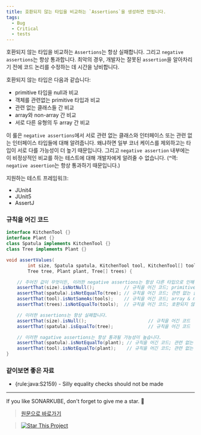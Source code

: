 ```yaml
---
title: 호환되지 않는 타입을 비교하는 `Assertions`을 생성하면 안됩니다. 
tags:
  - Bug
  - Critical
  - tests
---
```


호환되지 않는 타입을 비교하는 `Assertions`는 항상 실패합니다. 그리고 `negative assertions`는 항상 통과합니다. 최악의 경우, 개발자는 잘못된 `assertion`을 알아차리기 전에 코드 논리를 수정하는 데 시간을 낭비합니다. 

호환되지 않는 타입은 다음과 같습니다:

* primitive 타입을 null과 비교
* 객체를 관련없는 primitive 타입과 비교
* 관련 없는 클래스들 간 비교 
* array와 non-array 간 비교  
* 서로 다른 유형의 두 array 간 비교

이 룰은 `negative assertions`에서 서로 관련 없는 클래스와 인터페이스 또는 관련 없는 인터페이스 타입들에 대해 알려줍니다. 왜냐하면 일부 코너 케이스를 제외하고는 타입이 서로 다를 가능성이 더 높기 때문입니다. 그리고 `negative assertion` 내부에는 이 비정상적인 비교를 하는 테스트에 대해 개발자에게 알려줄 수 없습니다. (^역: `negative aseertion`는 항상 통과하기 때문입니다.)

지원하는 테스트 프레임워크:

* JUnit4 
* JUnit5 
* AssertJ

### 규칙을 어긴 코드

```java
interface KitchenTool {}
interface Plant {}
class Spatula implements KitchenTool {}
class Tree implements Plant {}

void assertValues(
        int size, Spatula spatula, KitchenTool tool, KitchenTool[] tools, 
        Tree tree, Plant plant, Tree[] trees) {

    // 주어진 값이 무엇이든, 이러한 negative assertions는 항상 다른 타입으로 인해 통과됩니다:
    assertThat(size).isNotNull();           // 규칙을 어긴 코드; primitives 타입은 null일 수 없습니다.
    assertThat(spatula).isNotEqualTo(tree); // 규칙을 어긴 코드; 관련 없는 클래스들
    assertThat(tool).isNotSameAs(tools);    // 규칙을 어긴 코드; array & non-array
    assertThat(trees).isNotEqualTo(tools);  // 규칙을 어긴 코드; 호환되지 않는 배열들

    // 이러한 assertions는 항상 실패합니다.
    assertThat(size).isNull();                       // 규칙을 어긴 코드
    assertThat(spatula).isEqualTo(tree);             // 규칙을 어긴 코드

    // 이러한 nagative assertions는 항상 통과될 가능성이 높습니다.
    assertThat(spatula).isNotEqualTo(plant); // 규칙을 어긴 코드; 관련 없는 클래스와 인터페이스
    assertThat(tool).isNotEqualTo(plant);    // 규칙을 어긴 코드; 관련 없는 인터페이스들
}
```

### 같이보면 좋은 자료

[//]: # ( TODO: 해당 룰 작업 완료되면 링크 첨부)

- {rule:java:S2159} - Silly equality checks should not be made

---

If you like SONARKUBE, don't forget to give me a star. :star2:

> [원문으로 바로가기](https://rules.sonarsource.com/java/tag/tests/RSPEC-5845)

> [![Star This Project](https://img.shields.io/github/stars/kantabile/sonarkube.svg?label=Stars&style=social)](https://github.com/kantabile/sonarkube)
